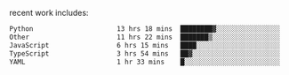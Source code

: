 
<!--<img width="1415" height="100" alt="blu" src="https://github.com/rdsilva01/rdsilva01/assets/101207588/deb060e5-d035-4f09-b511-e3f50605b207">-->

<!-- \> Enthusiastic about developing and building solutions <br>
\> Computer Science and Engineering @ UBI -->

<!-- <a href="https://www.rodrigosilva.live/">personal website</a> 🏁 -->

<!-- ![](https://komarev.com/ghpvc/?username=rdsilva01) -->

recent work includes:
<!--START_SECTION:waka-->

```txt
Python                     13 hrs 18 mins  ████████▓░░░░░░░░░░░░░░░░   35.00 %
Other                      11 hrs 22 mins  ███████▒░░░░░░░░░░░░░░░░░   29.92 %
JavaScript                 6 hrs 15 mins   ████░░░░░░░░░░░░░░░░░░░░░   16.47 %
TypeScript                 3 hrs 54 mins   ██▓░░░░░░░░░░░░░░░░░░░░░░   10.28 %
YAML                       1 hr 33 mins    █░░░░░░░░░░░░░░░░░░░░░░░░   04.10 %
```

<!--END_SECTION:waka-->

